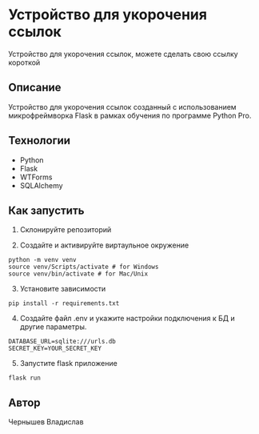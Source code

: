 # Устройство для укорочения ссылок

Устройство для укорочения ссылок, можете сделать свою ссылку короткой

## Описание
Устройство для укорочения ссылок созданный с использованием микрофреймворка Flask в рамках обучения по программе Python Pro.

## Технологии
* Python
* Flask
* WTForms
* SQLAlchemy

## Как запустить

1. Склонируйте репозиторий

2. Создайте и активируйте виртаульное окружение
```commandline
python -m venv venv
source venv/Scripts/activate # for Windows
source venv/bin/activate # for Mac/Unix
```

3. Установите зависимости
```commandline
pip install -r requirements.txt
```

4. Создайте файл .env и укажите настройки подключения к БД и другие параметры.
```commandline
DATABASE_URL=sqlite:///urls.db
SECRET_KEY=YOUR_SECRET_KEY
```

5. Запустите flask приложение
```commandline
flask run
```

## Автор
Чернышев Владислав
